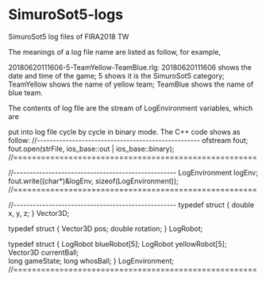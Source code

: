 # SimuroSot5-logs
SimuroSot5 log files of FIRA2018 TW

The meanings of a log file name are listed as follow, for example, 

20180620111606-5-TeamYellow-TeamBlue.rlg:
20180620111606 shows the date and time of the game;
5 shows it is the SimuroSot5 category;
TeamYellow shows the name of yellow team;
TeamBlue shows the name of blue team.

The contents of log file are the stream of LogEnvironment variables, which are 

put into log file cycle by cycle in binary mode.
The C++ code shows as follow:
//---------------------------------------------------
ofstream fout;
fout.open(strFile, ios_base::out | ios_base::binary);
//=====================================================

//---------------------------------------------------
LogEnvironment logEnv;
fout.write((char*)&logEnv, sizeof(LogEnvironment));
//=====================================================

//---------------------------------------------------
typedef struct
{
	double x, y, z;
} Vector3D;

typedef struct
{
	Vector3D pos;
	double rotation;
} LogRobot;

typedef struct
{
	LogRobot blueRobot[5];
	LogRobot yellowRobot[5];
	Vector3D currentBall;	
	long gameState;
	long whosBall;
} LogEnvironment;
//=====================================================
